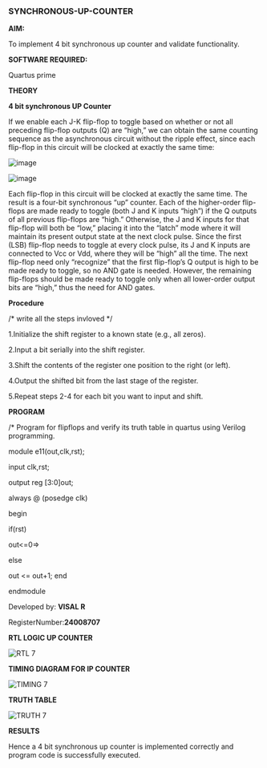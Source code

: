 ### SYNCHRONOUS-UP-COUNTER

**AIM:**

To implement 4 bit synchronous up counter and validate functionality.

**SOFTWARE REQUIRED:**

Quartus prime

**THEORY**

**4 bit synchronous UP Counter**

If we enable each J-K flip-flop to toggle based on whether or not all preceding flip-flop outputs (Q) are “high,” we can obtain the same counting sequence as the asynchronous circuit without the ripple effect, since each flip-flop in this circuit will be clocked at exactly the same time:

![image](https://github.com/naavaneetha/SYNCHRONOUS-UP-COUNTER/assets/154305477/d5db3fa0-e413-404c-b80e-b2f39d82e7e8)


![image](https://github.com/naavaneetha/SYNCHRONOUS-UP-COUNTER/assets/154305477/52cb61eb-d04b-442d-810c-31185a68410b)

Each flip-flop in this circuit will be clocked at exactly the same time.
The result is a four-bit synchronous “up” counter. Each of the higher-order flip-flops are made ready to toggle (both J and K inputs “high”) if the Q outputs of all previous flip-flops are “high.”
Otherwise, the J and K inputs for that flip-flop will both be “low,” placing it into the “latch” mode where it will maintain its present output state at the next clock pulse.
Since the first (LSB) flip-flop needs to toggle at every clock pulse, its J and K inputs are connected to Vcc or Vdd, where they will be “high” all the time.
The next flip-flop need only “recognize” that the first flip-flop’s Q output is high to be made ready to toggle, so no AND gate is needed.
However, the remaining flip-flops should be made ready to toggle only when all lower-order output bits are “high,” thus the need for AND gates.

**Procedure**

/* write all the steps invloved */

1.Initialize the shift register to a known state (e.g., all zeros).

2.Input a bit serially into the shift register.

3.Shift the contents of the register one position to the right (or left).

4.Output the shifted bit from the last stage of the register.

5.Repeat steps 2-4 for each bit you want to input and shift.

**PROGRAM**

/* Program for flipflops and verify its truth table in quartus using Verilog programming. 

module e11(out,clk,rst);

input clk,rst;

output reg [3:0]out;

always @ (posedge clk)

begin

   if(rst)
   
   out<=0=>
     
   else 
   
  out <= out+1;
end

endmodule

Developed by: **VISAL R**

RegisterNumber:**24008707**

**RTL LOGIC UP COUNTER**

![RTL 7](https://github.com/user-attachments/assets/f24bf92d-9fc9-4ff6-9ee2-8ef97bd4d9df)


**TIMING DIAGRAM FOR IP COUNTER**

![TIMING 7](https://github.com/user-attachments/assets/579f8e3f-0ab2-4277-9c62-c1b32e577151)


**TRUTH TABLE**

![TRUTH 7](https://github.com/user-attachments/assets/ae3e5b89-53b0-4a73-bfdc-71564f50cf11)


**RESULTS**

Hence a 4 bit synchronous up counter is implemented correctly and program code is successfully executed.
